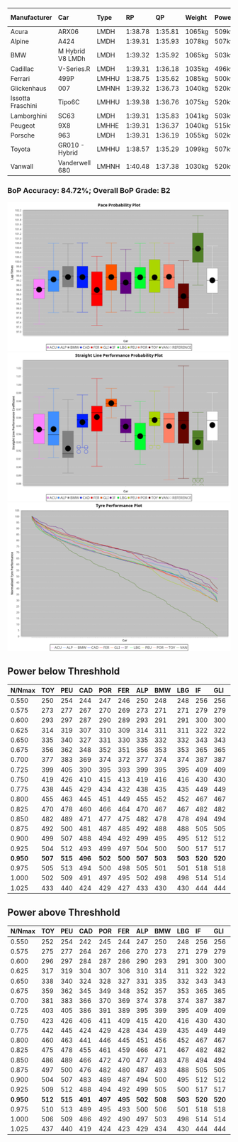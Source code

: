 |Manufacturer|Car|Type|RP|QP|Weight|Power¹|Threshhold|PINC|Power²|E/Stint|AVG Vmax|FDS|RDLC|L/Stint|BOP-Grade|ModelAccuracy|ModelPoints|Match%|
|:-|:-|:-|:-|:-|:-|:-|:-|:-|:-|:-|:-|:-|:-|:-|:-|:-|:-|:-|
|Acura|ARX06|LMDH|1:38.78|1:35.81|1065kg|509kw|210.0kph|-1%|504kw|903MJ|301.54kph|-|1.00|29|-D2|100.00%|995|60.87%|
|Alpine|A424|LMDH|1:39.31|1:35.93|1078kg|507kw|210.0kph|-1%|502kw|902MJ|300.99kph|-|0.99|29|~A1|81.46%|523|100.00%|
|BMW|M Hybrid V8 LMDh|LMDH|1:39.32|1:35.92|1065kg|503kw|210.0kph|1%|508kw|891MJ|297.82kph|-|1.01|29|~A1|98.60%|1690|100.00%|
|Cadillac|V-Series.R|LMDH|1:39.31|1:36.18|1035kg|496kw|210.0kph|-1%|491kw|870MJ|302.24kph|-|1.03|29|+A2|98.38%|1765|93.96%|
|Ferrari|499P|LMHHU|1:38.75|1:35.62|1085kg|500kw|210.0kph|-1%|495kw|884MJ|302.53kph|190kph|1.01|29|-C1|92.24%|2247|76.31%|
|Glickenhaus|007|LMHNH|1:39.32|1:36.73|1040kg|520kw|210.0kph|0%|520kw|914MJ|308.50kph|-|0.95|29|+B1|96.18%|554|86.53%|
|Issotta Fraschini|Tipo6C|LMHHU|1:39.38|1:36.76|1075kg|520kw|210.0kph|0%|520kw|922MJ|302.76kph|190kph|1.03|29|+A2|66.67%|96|93.05%|
|Lamborghini|SC63|LMDH|1:39.31|1:35.83|1041kg|503kw|210.0kph|0%|503kw|884MJ|300.86kph|-|1.05|29|+A2|96.77%|419|92.55%|
|Peugeot|9X8|LMHHE|1:39.31|1:36.37|1040kg|515kw|210.0kph|0%|515kw|907MJ|304.38kph|150kph|1.03|29|~A1|87.65%|1795|100.00%|
|Porsche|963|LMDH|1:39.31|1:36.19|1055kg|502kw|210.0kph|-1%|497kw|886MJ|301.99kph|-|1.01|29|~A1|96.81%|5438|100.00%|
|Toyota|GR010 - Hybrid|LMHHU|1:38.57|1:35.29|1099kg|507kw|210.0kph|1%|512kw|904MJ|301.18kph|190kph|1.00|29|-D1|86.04%|1751|68.06%|
|Vanwall|Vanderwell 680|LMHNH|1:40.48|1:37.38|1030kg|520kw|210.0kph|0%|520kw|901MJ|300.46kph|-|1.01|29|+Ω1|91.42%|501|45.35%|

### BoP Accuracy: 84.72%; Overall BoP Grade: B2
![PACECHART](./IMG/ACOMETHOD.png)
![STRAIGHTLINEPERFORMANCECHART](./IMG/ACOMETHOD_sp.png)
![TYREPERFORMANCECHART](./IMG/ACOMETHOD_tw.png)

## Power below Threshhold
|N/Nmax|TOY|PEU|CAD|POR|FER|ALP|BMW|LBG|IF|GLI|VAN|ACU|
|:-|:-|:-|:-|:-|:-|:-|:-|:-|:-|:-|:-|:-|
|0.550|250|254|244|247|246|250|248|248|256|256|256|251|
|0.575|273|277|267|270|269|273|271|271|279|279|279|274|
|0.600|293|297|287|290|289|293|291|291|300|300|300|294|
|0.625|314|319|307|310|309|314|311|311|322|322|322|315|
|0.650|335|340|327|331|330|335|332|332|343|343|343|336|
|0.675|356|362|348|352|351|356|353|353|365|365|365|357|
|0.700|377|383|369|374|372|377|374|374|387|387|387|379|
|0.725|399|405|390|395|393|399|395|395|409|409|409|400|
|0.750|419|426|410|415|413|419|416|416|430|430|430|421|
|0.775|438|445|429|434|432|438|435|435|449|449|449|440|
|0.800|455|463|445|451|449|455|452|452|467|467|467|457|
|0.825|470|478|460|466|464|470|467|467|482|482|482|472|
|0.850|482|489|471|477|475|482|478|478|494|494|494|484|
|0.875|492|500|481|487|485|492|488|488|505|505|505|494|
|0.900|499|507|488|494|492|499|495|495|512|512|512|501|
|0.925|504|512|493|499|497|504|500|500|517|517|517|506|
|**0.950**|**507**|**515**|**496**|**502**|**500**|**507**|**503**|**503**|**520**|**520**|**520**|**509**|
|0.975|505|513|494|500|498|505|501|501|518|518|518|507|
|1.000|502|509|491|497|495|502|498|498|514|514|514|504|
|1.025|433|440|424|429|427|433|430|430|444|444|444|435|

## Power above Threshhold
|N/Nmax|TOY|PEU|CAD|POR|FER|ALP|BMW|LBG|IF|GLI|VAN|ACU|
|:-|:-|:-|:-|:-|:-|:-|:-|:-|:-|:-|:-|:-|
|0.550|252|254|242|245|244|247|250|248|256|256|256|248|
|0.575|275|277|264|267|266|270|273|271|279|279|279|271|
|0.600|296|297|284|287|286|290|293|291|300|300|300|291|
|0.625|317|319|304|307|306|310|314|311|322|322|322|312|
|0.650|338|340|324|328|327|331|335|332|343|343|343|333|
|0.675|359|362|345|349|348|352|357|353|365|365|365|354|
|0.700|381|383|366|370|369|374|378|374|387|387|387|375|
|0.725|403|405|386|391|389|395|399|395|409|409|409|396|
|0.750|423|426|406|411|409|415|420|416|430|430|430|416|
|0.775|442|445|424|429|428|434|439|435|449|449|449|435|
|0.800|460|463|441|446|445|451|456|452|467|467|467|453|
|0.825|475|478|455|461|459|466|471|467|482|482|482|468|
|0.850|486|489|466|472|470|477|483|478|494|494|494|479|
|0.875|497|500|476|482|480|487|493|488|505|505|505|489|
|0.900|504|507|483|489|487|494|500|495|512|512|512|496|
|0.925|509|512|488|494|492|499|505|500|517|517|517|501|
|**0.950**|**512**|**515**|**491**|**497**|**495**|**502**|**508**|**503**|**520**|**520**|**520**|**504**|
|0.975|510|513|489|495|493|500|506|501|518|518|518|502|
|1.000|506|509|486|492|490|497|503|498|514|514|514|499|
|1.025|437|440|419|424|423|429|434|430|444|444|444|430|
